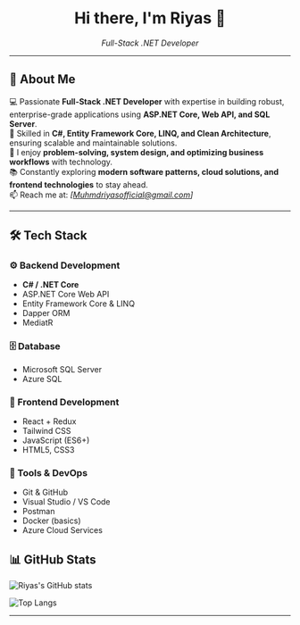 <div align="center">

# Hi there, I'm Riyas 👋  
*Full-Stack .NET Developer*

</div>

---

## 🚀 About Me
💻 Passionate **Full-Stack .NET Developer** with expertise in building robust, enterprise-grade applications using **ASP.NET Core, Web API, and SQL Server**.  
🌱 Skilled in **C#, Entity Framework Core, LINQ, and Clean Architecture**, ensuring scalable and maintainable solutions.  
🧩 I enjoy **problem-solving, system design, and optimizing business workflows** with technology.  
📚 Constantly exploring **modern software patterns, cloud solutions, and frontend technologies** to stay ahead.  
📫 Reach me at: *[Muhmdriyasofficial@gmail.com]*  

---

## 🛠️ Tech Stack  

### ⚙️ Backend Development  
- **C# / .NET Core**  
- ASP.NET Core Web API  
- Entity Framework Core & LINQ  
- Dapper ORM  
- MediatR  

### 🗄️ Database  
- Microsoft SQL Server  
- Azure SQL  

### 🎨 Frontend Development  
- React + Redux  
- Tailwind CSS  
- JavaScript (ES6+)  
- HTML5, CSS3  

### 🔧 Tools & DevOps  
- Git & GitHub  
- Visual Studio / VS Code  
- Postman  
- Docker (basics)  
- Azure Cloud Services  

## 📊 GitHub Stats
![Riyas's GitHub stats](https://github-readme-stats.vercel.app/api?username=MuhammedRiyasB&show_icons=true&theme=radical)

![Top Langs](https://github-readme-stats.vercel.app/api/top-langs/?username=MuhammedRiyasB&layout=compact&theme=radical)

---

<!--
**MuhammedRiyasB/MuhammedRiyasB** is a ✨ _special_ ✨ repository because its `README.md` (this file) appears on your GitHub profile.

Here are some ideas to get you started:

- 🔭 I’m currently working on ...
- 🌱 I’m currently learning ...
- 👯 I’m looking to collaborate on ...
- 🤔 I’m looking for help with ...
- 💬 Ask me about ...
- 📫 How to reach me: ...
- 😄 Pronouns: ...
- ⚡ Fun fact: ...
-->
